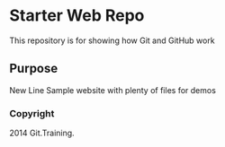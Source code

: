 # Starter Web Repo

This repository is for showing how Git and GitHub work

## Purpose
New Line
Sample website with plenty of files for demos

### Copyright

2014 Git.Training.
